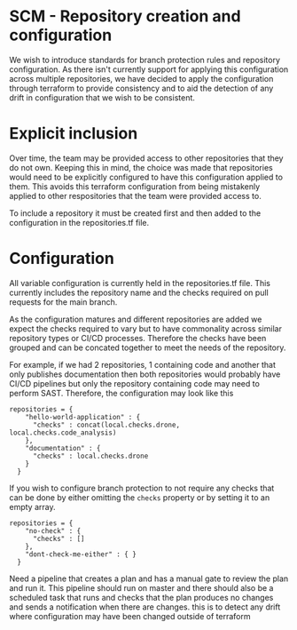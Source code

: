 # SCM - Repository creation and configuration

We wish to introduce standards for branch protection rules and repository configuration.
As there isn't currently support for applying this configuration across multiple
repositories, we have decided to apply the configuration through terraform to provide
consistency and to aid the detection of any drift in configuration that we wish to 
be consistent.

# Explicit inclusion

Over time, the team may be provided access to other repositories that they do not own.
Keeping this in mind, the choice was made that repositories would need to be explicitly
configured to have this configuration applied to them. This avoids this terraform
configuration from being mistakenly applied to other respositories that the team
were provided access to.

To include a repository it must be created first and then added to the configuration
in the repositories.tf file.

# Configuration

All variable configuration is currently held in the repositories.tf file. This currently
includes the repository name and the checks required on pull requests for the main branch.

As the configuration matures and different repositories are added we expect the checks
required to vary but to have commonality across similar repository types or CI/CD 
processes. Therefore the checks have been grouped and can be concated together to meet
the needs of the repository.

For example, if we had 2 repositories, 1 containing code and another that only publishes
documentation then both repositories would probably have CI/CD pipelines but only the
repository containing code may need to perform SAST. Therefore, the configuration may
look like this

```
repositories = {
    "hello-world-application" : {
      "checks" : concat(local.checks.drone, local.checks.code_analysis)
    },
    "documentation" : {
      "checks" : local.checks.drone
    }
  }
```

If you wish to configure branch protection to not require any checks that can be done by 
either omitting the `checks` property or by setting it to an empty array.

```
repositories = {
    "no-check" : {
      "checks" : []
    },
    "dont-check-me-either" : { }
  }
```


Need a pipeline that creates a plan and has a manual gate to review the plan and run it.
This pipeline should run on master and there should also be a scheduled task that runs
and checks that the plan produces no changes and sends a notification when there are changes.
this is to detect any drift where configuration may have been changed outside of terraform

